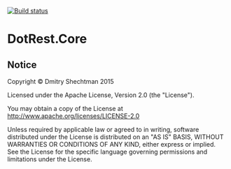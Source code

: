 [![Build status](https://ci.appveyor.com/api/projects/status/1tpu6m8o1id37blw)](https://ci.appveyor.com/project/dmitry-shechtman/dotrest-core)

DotRest.Core
============

Notice
------

   Copyright © Dmitry Shechtman 2015

   Licensed under the Apache License, Version 2.0 (the "License").

   You may obtain a copy of the License at
   http://www.apache.org/licenses/LICENSE-2.0

   Unless required by applicable law or agreed to in writing, software
   distributed under the License is distributed on an "AS IS" BASIS,
   WITHOUT WARRANTIES OR CONDITIONS OF ANY KIND, either express or implied.
   See the License for the specific language governing permissions and
   limitations under the License.
